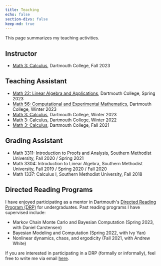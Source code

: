 ```yaml
---
title: Teaching
echo: false
section-divs: false
keep-md: true
---
```



This page summarizes my teaching activities. 

## Instructor

- [Math 3: Calculus](https://math.dartmouth.edu/~m3f23/general.phtml), Dartmouth College, Fall 2023


## Teaching Assistant

- [Math 22: Linear Algebra and Applications](https://math.dartmouth.edu/~m22s23/), Dartmouth College, Spring 2023
- [Math 56: Computational and Experimental Mathematics](https://math.dartmouth.edu/~m56w23/), Dartmouth College, Winter 2023
- [Math 3: Calculus](https://math.dartmouth.edu/~m3w23/), Dartmouth College, Winter 2023
- [Math 3: Calculus](https://math.dartmouth.edu/~m3w22/), Dartmouth College, Winter 2022
- [Math 3: Calculus](https://canvas.dartmouth.edu/courses/48609), Dartmouth College, Fall 2021

## Grading Assistant
- Math 3311: Introduction to Proofs and Analysis, Southern Methodist University, Fall 2020 / Spring 2021
- Math 3304: Introduction to Linear Algebra, Southern Methodist University, Fall 2019 / Spring 2020 / Fall 2020
- Math 1337: Calculus I, Southern Methodist University, Fall 2018

## Directed Reading Programs

I have enjoyed participating as a mentor in Dartmouth's [Directed Reading Program (DRP)](https://math.dartmouth.edu/~drp/) for undergraduates. Past reading programs I have supervised include:

- Markov Chain Monte Carlo and Bayesian Computation (Spring 2023, with Daniel Carstensen)
- Bayesian Modeling and Computation (Spring 2022, with Ivy Yan)
- Nonlinear dynamics, chaos, and ergodicity (Fall 2021, with Andrew White)

If you are interested in participating in a DRP (formally or informally), feel free to write me via email [here](mailto:jonathan.t.lindbloom.gr@dartmouth.edu).

